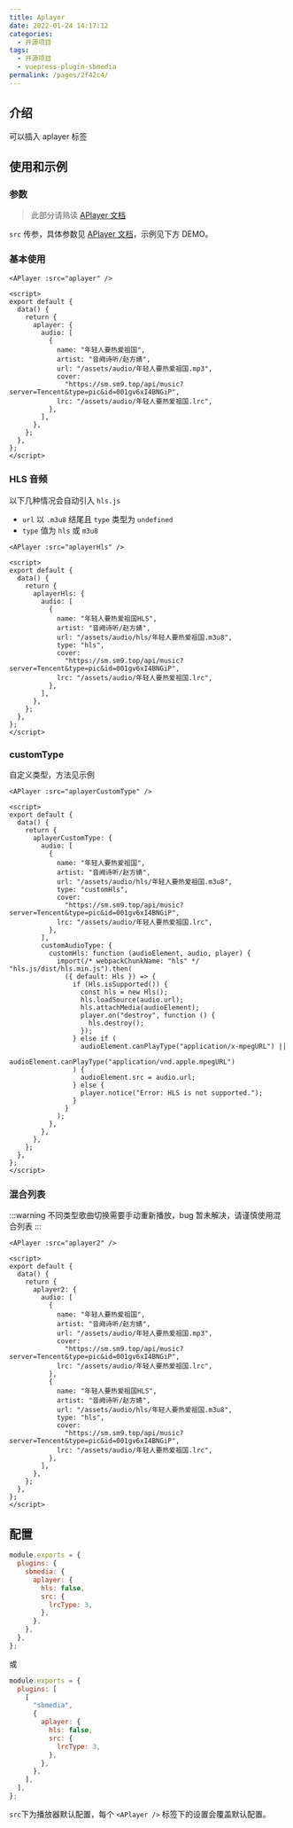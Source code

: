 ```yaml
---
title: Aplayer
date: 2022-01-24 14:17:12
categories:
  - 开源项目
tags:
  - 开源项目
  - vuepress-plugin-sbmedia
permalink: /pages/2f42c4/
---
```


## 介绍

可以插入 aplayer 标签

## 使用和示例

### 参数

> 此部分请熟读 [APlayer 文档](http://aplayer.js.org/)

`src` 传参，具体参数见 [APlayer 文档](http://aplayer.js.org/)，示例见下方 DEMO。

### 基本使用

<APlayer :src="aplayer" />

```vue
<APlayer :src="aplayer" />

<script>
export default {
  data() {
    return {
      aplayer: {
        audio: [
          {
            name: "年轻人要热爱祖国",
            artist: "音阙诗听/赵方婧",
            url: "/assets/audio/年轻人要热爱祖国.mp3",
            cover:
              "https://sm.sm9.top/api/music?server=Tencent&type=pic&id=001gv6xI4BNGiP",
            lrc: "/assets/audio/年轻人要热爱祖国.lrc",
          },
        ],
      },
    };
  },
};
</script>
```

### HLS 音频

以下几种情况会自动引入 `hls.js`

- `url` 以 `.m3u8` 结尾且 `type` 类型为 `undefined`
- `type` 值为 `hls` 或 `m3u8`

<APlayer :src="aplayerHls" />

```vue
<APlayer :src="aplayerHls" />

<script>
export default {
  data() {
    return {
      aplayerHls: {
        audio: [
          {
            name: "年轻人要热爱祖国HLS",
            artist: "音阙诗听/赵方婧",
            url: "/assets/audio/hls/年轻人要热爱祖国.m3u8",
            type: "hls",
            cover:
              "https://sm.sm9.top/api/music?server=Tencent&type=pic&id=001gv6xI4BNGiP",
            lrc: "/assets/audio/年轻人要热爱祖国.lrc",
          },
        ],
      },
    };
  },
};
</script>
```

### customType

自定义类型，方法见示例

<APlayer :src="aplayerCustomType" />

```vue
<APlayer :src="aplayerCustomType" />

<script>
export default {
  data() {
    return {
      aplayerCustomType: {
        audio: [
          {
            name: "年轻人要热爱祖国",
            artist: "音阙诗听/赵方婧",
            url: "/assets/audio/hls/年轻人要热爱祖国.m3u8",
            type: "customHls",
            cover:
              "https://sm.sm9.top/api/music?server=Tencent&type=pic&id=001gv6xI4BNGiP",
            lrc: "/assets/audio/年轻人要热爱祖国.lrc",
          },
        ],
        customAudioType: {
          customHls: function (audioElement, audio, player) {
            import(/* webpackChunkName: "hls" */ "hls.js/dist/hls.min.js").then(
              ({ default: Hls }) => {
                if (Hls.isSupported()) {
                  const hls = new Hls();
                  hls.loadSource(audio.url);
                  hls.attachMedia(audioElement);
                  player.on("destroy", function () {
                    hls.destroy();
                  });
                } else if (
                  audioElement.canPlayType("application/x-mpegURL") ||
                  audioElement.canPlayType("application/vnd.apple.mpegURL")
                ) {
                  audioElement.src = audio.url;
                } else {
                  player.notice("Error: HLS is not supported.");
                }
              }
            );
          },
        },
      },
    };
  },
};
</script>
```

### 混合列表

:::warning
不同类型歌曲切换需要手动重新播放，bug 暂未解决，请谨慎使用混合列表
:::

<APlayer :src="aplayer2" />

```vue
<APlayer :src="aplayer2" />

<script>
export default {
  data() {
    return {
      aplayer2: {
        audio: [
          {
            name: "年轻人要热爱祖国",
            artist: "音阙诗听/赵方婧",
            url: "/assets/audio/年轻人要热爱祖国.mp3",
            cover:
              "https://sm.sm9.top/api/music?server=Tencent&type=pic&id=001gv6xI4BNGiP",
            lrc: "/assets/audio/年轻人要热爱祖国.lrc",
          },
          {
            name: "年轻人要热爱祖国HLS",
            artist: "音阙诗听/赵方婧",
            url: "/assets/audio/hls/年轻人要热爱祖国.m3u8",
            type: "hls",
            cover:
              "https://sm.sm9.top/api/music?server=Tencent&type=pic&id=001gv6xI4BNGiP",
            lrc: "/assets/audio/年轻人要热爱祖国.lrc",
          },
        ],
      },
    };
  },
};
</script>
```

## 配置

```js
module.exports = {
  plugins: {
    sbmedia: {
      aplayer: {
        hls: false,
        src: {
          lrcType: 3,
        },
      },
    },
  },
};
```

或

```js
module.exports = {
  plugins: [
    [
      "sbmedia",
      {
        aplayer: {
          hls: false,
          src: {
            lrcType: 3,
          },
        },
      },
    ],
  ],
};
```

`src`下为播放器默认配置，每个 `<APlayer />` 标签下的设置会覆盖默认配置。

<script>
  export default {
    data() {
      return {
        aplayer: {
          audio: [
            {
              name: "年轻人要热爱祖国",
              artist: "音阙诗听/赵方婧",
              url: "/assets/audio/年轻人要热爱祖国.mp3",
              cover:
                "https://sm.sm9.top/api/music?server=Tencent&type=pic&id=001gv6xI4BNGiP",
              lrc: "/assets/audio/年轻人要热爱祖国.lrc",
            },
          ],
        },
        aplayerHls: {
          audio: [
            {
              name: "年轻人要热爱祖国HLS",
              artist: "音阙诗听/赵方婧",
              url: "/assets/audio/hls/年轻人要热爱祖国.m3u8",
              type: "hls",
              cover:
                "https://sm.sm9.top/api/music?server=Tencent&type=pic&id=001gv6xI4BNGiP",
              lrc: "/assets/audio/年轻人要热爱祖国.lrc",
            },
          ],
        },
        aplayer2: {
          audio: [
            {
              name: "年轻人要热爱祖国",
              artist: "音阙诗听/赵方婧",
              url: "/assets/audio/年轻人要热爱祖国.mp3",
              cover:
                "https://sm.sm9.top/api/music?server=Tencent&type=pic&id=001gv6xI4BNGiP",
              lrc: "/assets/audio/年轻人要热爱祖国.lrc",
            },
            {
              name: "年轻人要热爱祖国HLS",
              artist: "音阙诗听/赵方婧",
              url: "/assets/audio/hls/年轻人要热爱祖国.m3u8",
              type: "hls",
              cover:
                "https://sm.sm9.top/api/music?server=Tencent&type=pic&id=001gv6xI4BNGiP",
              lrc: "/assets/audio/年轻人要热爱祖国.lrc",
            },
          ],
        },
        aplayerCustomType: {
          audio: [
            {
              name: "年轻人要热爱祖国",
              artist: "音阙诗听/赵方婧",
              url: "/assets/audio/hls/年轻人要热爱祖国.m3u8",
              type: "customHls",
              cover:
                "https://sm.sm9.top/api/music?server=Tencent&type=pic&id=001gv6xI4BNGiP",
              lrc: "/assets/audio/年轻人要热爱祖国.lrc",
            },
          ],
          customAudioType: {
            customHls: function (audioElement, audio, player) {
              import(
                /* webpackChunkName: "hls" */ "hls.js/dist/hls.min.js"
              ).then(({ default: Hls }) => {
                if (Hls.isSupported()) {
                  const hls = new Hls();
                  hls.loadSource(audio.url);
                  hls.attachMedia(audioElement);
                  player.on("destroy", function () {
                    hls.destroy();
                  });
                } else if (
                  audioElement.canPlayType("application/x-mpegURL") ||
                  audioElement.canPlayType("application/vnd.apple.mpegURL")
                ) {
                  audioElement.src = audio.url;
                } else {
                  player.notice("Error: HLS is not supported.");
                }
              });
            },
          },
        },
      };
    },
  };
</script>
